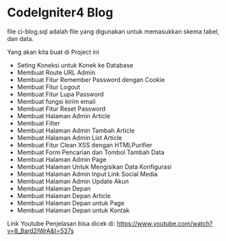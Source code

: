 # CodeIgniter4 Blog

file ci-blog.sql adalah file yang digunakan untuk memasukkan skema tabel, dan data.

Yang akan kita buat di Project ini

- Seting Koneksi untuk Konek ke Database
- Membuat Route URL Admin 
- Membuat Fitur Remember Password dengan Cookie
- Membuat Fitur Logout
- Membuat Fitur Lupa Password
- Membuat fungsi kirim email
- Membuat Fitur Reset Password
- Membuat Halaman Admin Article
- Membuat Filter
- Membuat Halaman Admin Tambah Article
- Membuat Halaman Admin List Article
- Membuat Fitur Clean XSS dengan HTMLPurifier
- Membuat Form Pencarian dan Tombol Tambah Data
- Membuat Halaman Admin Page
- Membuat Halaman Untuk Mengisikan Data Konfigurasi
- Membuat Halaman Admin Input Link Social Media
- Membuat Halaman Admin Update Akun
- Membuat Halaman Depan 
- Membuat Halaman Depan Article
- Membuat Halaman Depan untuk Page 
- Membuat Halaman Depan untuk Kontak 

Link Youtube Penjelasan bisa dicek di: https://www.youtube.com/watch?v=8_8ard2IWrA&t=537s

